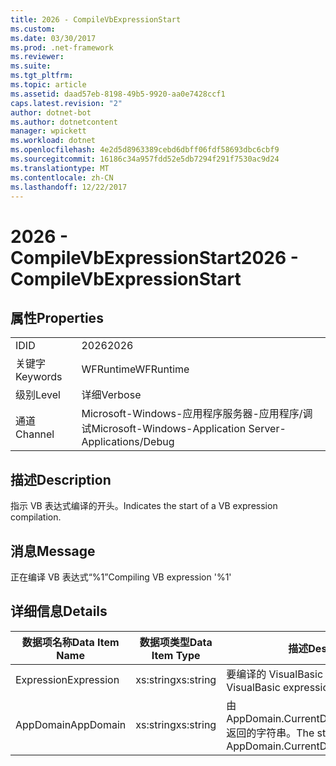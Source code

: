 ```yaml
---
title: 2026 - CompileVbExpressionStart
ms.custom: 
ms.date: 03/30/2017
ms.prod: .net-framework
ms.reviewer: 
ms.suite: 
ms.tgt_pltfrm: 
ms.topic: article
ms.assetid: daad57eb-8198-49b5-9920-aa0e7428ccf1
caps.latest.revision: "2"
author: dotnet-bot
ms.author: dotnetcontent
manager: wpickett
ms.workload: dotnet
ms.openlocfilehash: 4e2d5d8963389cebd6dbff06fdf58693dbc6cbf9
ms.sourcegitcommit: 16186c34a957fdd52e5db7294f291f7530ac9d24
ms.translationtype: MT
ms.contentlocale: zh-CN
ms.lasthandoff: 12/22/2017
---
```

# <a name="2026---compilevbexpressionstart"></a><span data-ttu-id="90371-102">2026 - CompileVbExpressionStart</span><span class="sxs-lookup"><span data-stu-id="90371-102">2026 - CompileVbExpressionStart</span></span>
## <a name="properties"></a><span data-ttu-id="90371-103">属性</span><span class="sxs-lookup"><span data-stu-id="90371-103">Properties</span></span>  
  
|||  
|-|-|  
|<span data-ttu-id="90371-104">ID</span><span class="sxs-lookup"><span data-stu-id="90371-104">ID</span></span>|<span data-ttu-id="90371-105">2026</span><span class="sxs-lookup"><span data-stu-id="90371-105">2026</span></span>|  
|<span data-ttu-id="90371-106">关键字</span><span class="sxs-lookup"><span data-stu-id="90371-106">Keywords</span></span>|<span data-ttu-id="90371-107">WFRuntime</span><span class="sxs-lookup"><span data-stu-id="90371-107">WFRuntime</span></span>|  
|<span data-ttu-id="90371-108">级别</span><span class="sxs-lookup"><span data-stu-id="90371-108">Level</span></span>|<span data-ttu-id="90371-109">详细</span><span class="sxs-lookup"><span data-stu-id="90371-109">Verbose</span></span>|  
|<span data-ttu-id="90371-110">通道</span><span class="sxs-lookup"><span data-stu-id="90371-110">Channel</span></span>|<span data-ttu-id="90371-111">Microsoft-Windows-应用程序服务器-应用程序/调试</span><span class="sxs-lookup"><span data-stu-id="90371-111">Microsoft-Windows-Application Server-Applications/Debug</span></span>|  
  
## <a name="description"></a><span data-ttu-id="90371-112">描述</span><span class="sxs-lookup"><span data-stu-id="90371-112">Description</span></span>  
 <span data-ttu-id="90371-113">指示 VB 表达式编译的开头。</span><span class="sxs-lookup"><span data-stu-id="90371-113">Indicates the start of a VB expression compilation.</span></span>  
  
## <a name="message"></a><span data-ttu-id="90371-114">消息</span><span class="sxs-lookup"><span data-stu-id="90371-114">Message</span></span>  
 <span data-ttu-id="90371-115">正在编译 VB 表达式“%1”</span><span class="sxs-lookup"><span data-stu-id="90371-115">Compiling VB expression '%1'</span></span>  
  
## <a name="details"></a><span data-ttu-id="90371-116">详细信息</span><span class="sxs-lookup"><span data-stu-id="90371-116">Details</span></span>  
  
|<span data-ttu-id="90371-117">数据项名称</span><span class="sxs-lookup"><span data-stu-id="90371-117">Data Item Name</span></span>|<span data-ttu-id="90371-118">数据项类型</span><span class="sxs-lookup"><span data-stu-id="90371-118">Data Item Type</span></span>|<span data-ttu-id="90371-119">描述</span><span class="sxs-lookup"><span data-stu-id="90371-119">Description</span></span>|  
|--------------------|--------------------|-----------------|  
|<span data-ttu-id="90371-120">Expression</span><span class="sxs-lookup"><span data-stu-id="90371-120">Expression</span></span>|<span data-ttu-id="90371-121">xs:string</span><span class="sxs-lookup"><span data-stu-id="90371-121">xs:string</span></span>|<span data-ttu-id="90371-122">要编译的 VisualBasic 表达式。</span><span class="sxs-lookup"><span data-stu-id="90371-122">The VisualBasic expression to compile.</span></span>|  
|<span data-ttu-id="90371-123">AppDomain</span><span class="sxs-lookup"><span data-stu-id="90371-123">AppDomain</span></span>|<span data-ttu-id="90371-124">xs:string</span><span class="sxs-lookup"><span data-stu-id="90371-124">xs:string</span></span>|<span data-ttu-id="90371-125">由 AppDomain.CurrentDomain.FriendlyName 返回的字符串。</span><span class="sxs-lookup"><span data-stu-id="90371-125">The string returned by AppDomain.CurrentDomain.FriendlyName.</span></span>|

